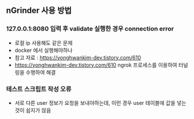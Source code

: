 ## nGrinder 사용 방법

### 127.0.0.1:8080 입력 후 validate 실행한 경우 connection error

- 로컬 ip 사용해도 같은 문제
- docker 에서 실행해야하나
- 참고 자료 : https://yonghwankim-dev.tistory.com/610
- https://yonghwankim-dev.tistory.com/610 ngrok 프로세스를 이용하여 터널링을 수행하여 해결

### 테스트 스크립트 작성 오류

- 서로 다른 user 정보가 요청을 보내야하는데, 이런 경우 user 테이블에 값을 넣는 것이 쉽지가 않음
